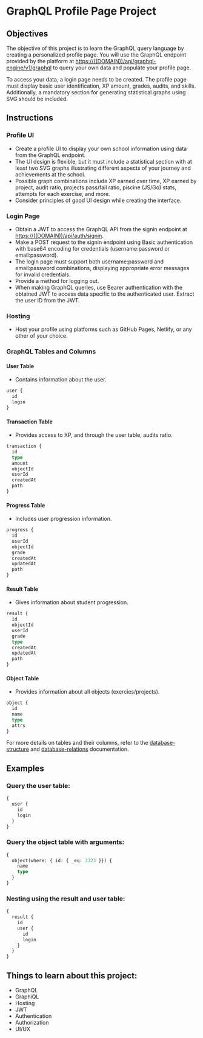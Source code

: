 # GraphQL Profile Page Project

## Objectives

The objective of this project is to learn the GraphQL query language by creating a personalized profile page. You will use the GraphQL endpoint provided by the platform at [https://((DOMAIN))/api/graphql-engine/v1/graphql](https://((DOMAIN))/api/graphql-engine/v1/graphql) to query your own data and populate your profile page.

To access your data, a login page needs to be created. The profile page must display basic user identification, XP amount, grades, audits, and skills. Additionally, a mandatory section for generating statistical graphs using SVG should be included.

## Instructions

### Profile UI

- Create a profile UI to display your own school information using data from the GraphQL endpoint.
- The UI design is flexible, but it must include a statistical section with at least two SVG graphs illustrating different aspects of your journey and achievements at the school.
- Possible graph combinations include XP earned over time, XP earned by project, audit ratio, projects pass/fail ratio, piscine (JS/Go) stats, attempts for each exercise, and more.
- Consider principles of good UI design while creating the interface.

### Login Page

- Obtain a JWT to access the GraphQL API from the signin endpoint at [https://((DOMAIN))/api/auth/signin](https://((DOMAIN))/api/auth/signin).
- Make a POST request to the signin endpoint using Basic authentication with base64 encoding for credentials (username:password or email:password).
- The login page must support both username:password and email:password combinations, displaying appropriate error messages for invalid credentials.
- Provide a method for logging out.
- When making GraphQL queries, use Bearer authentication with the obtained JWT to access data specific to the authenticated user. Extract the user ID from the JWT.

### Hosting

- Host your profile using platforms such as GitHub Pages, Netlify, or any other of your choice.

### GraphQL Tables and Columns

#### User Table

- Contains information about the user.

```graphql
user {
  id
  login
}
```

#### Transaction Table

- Provides access to XP, and through the user table, audits ratio.

```graphql
transaction {
  id
  type
  amount
  objectId
  userId
  createdAt
  path
}
```

#### Progress Table

- Includes user progression information.

```graphql
progress {
  id
  userId
  objectId
  grade
  createdAt
  updatedAt
  path
}
```

#### Result Table

- Gives information about student progression.

```graphql
result {
  id
  objectId
  userId
  grade
  type
  createdAt
  updatedAt
  path
}
```

#### Object Table

- Provides information about all objects (exercies/projects).

```graphql
object {
  id
  name
  type
  attrs
}
```

For more details on tables and their columns, refer to the [database-structure](database-structure) and [database-relations](database-relations) documentation.

## Examples

### Query the user table:

```graphql
{
  user {
    id
    login
  }
}
```

### Query the object table with arguments:
```graphql
{
  object(where: { id: { _eq: 3323 }}) {
    name
    type
  }
}
```

### Nesting using the result and user table:
```graphql
{
  result {
    id
    user {
      id
      login
    }
  }
}
```

## Things to learn about this project:
- GraphQL
- GraphiQL
- Hosting
- JWT
- Authentication
- Authorization
- UI/UX
